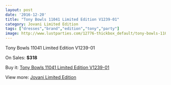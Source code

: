 ```yaml
---
layout: post
date: '2016-12-20'
title: "Tony Bowls 11041 Limited Edition V1239-01"
category: Jovani Limited Edition
tags: ["dresses","brand","edition","tony","party"]
image: http://www.lustparties.com/12776-thickbox_default/tony-bowls-11041-limited-edition-v1239-01.jpg
---
```

Tony Bowls 11041 Limited Edition V1239-01

On Sales: **$318**
<a href="https://www.lustparties.com/en/jovani-limited-edition/4798-tony-bowls-11041-limited-edition-v1239-01.html"><amp-img layout="responsive" width="600" height="600" src="//www.lustparties.com/12776-thickbox_default/tony-bowls-11041-limited-edition-v1239-01.jpg" alt="Tony Bowls 11041 Limited Edition V1239-01 0" /></a>

Buy it: [Tony Bowls 11041 Limited Edition V1239-01](https://www.lustparties.com/en/jovani-limited-edition/4798-tony-bowls-11041-limited-edition-v1239-01.html "Tony Bowls 11041 Limited Edition V1239-01")

View more: [Jovani Limited Edition](https://www.lustparties.com/en/28-jovani-limited-edition "Jovani Limited Edition")
